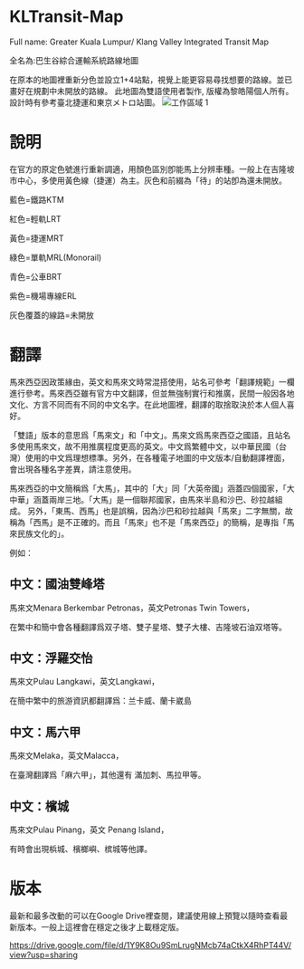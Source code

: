 # KLTransit-Map
  Full name: Greater Kuala Lumpur/ Klang Valley Integrated Transit Map

  全名為:巴生谷綜合運輸系統路線地圖

在原本的地圖裡重新分色並設立1+4站點，視覺上能更容易尋找想要的路線。並已畫好在規劃中未開放的路線。
此地圖為雙語使用者製作, 版權為黎皓陽個人所有。設計時有參考臺北捷運和東京メトロ站圖。
![工作區域 1](https://github.com/Hyman98/KLTransit-Map/assets/137241717/c555e5c7-da8c-41d1-aef7-848b3887f437)

# 說明

在官方的原定色號進行重新調適，用顏色區別卽能馬上分辨車種。一般上在吉隆坡市中心，多使用黃色線（捷運）為主。灰色和前綴為「待」的站卽為還未開放。

藍色=鐵路KTM

紅色=輕軌LRT  

黃色=捷運MRT 

綠色=單軌MRL(Monorail) 

青色=公車BRT  

紫色=機場專線ERL

灰色覆蓋的線路=未開放

# 翻譯

馬來西亞因政策緣由，英文和馬來文時常混搭使用，站名可參考「翻譯規範」一欄進行參考。馬來西亞雖有官方中文翻譯，但並無強制實行和推廣，民間一般因各地文化、方言不同而有不同的中文名字。在此地圖裡，翻譯的取捨取決於本人個人喜好。

「雙語」版本的意思爲「馬來文」和「中文」。馬來文爲馬來西亞之國語，且站名多使用馬來文，故不用推廣程度更高的英文。中文爲繁體中文，以中華民國（台灣）使用的中文爲理想標準。另外，在各種電子地圖的中文版本/自動翻譯裡面，會出現各種名字差異，請注意使用。

馬來西亞的中文簡稱爲「大馬」，其中的「大」同「大英帝國」涵蓋四個國家，「大中華」涵蓋兩岸三地。「大馬」是一個聯邦國家，由馬來半島和沙巴、砂拉越組成。
另外，「東馬、西馬」也是誤稱，因為沙巴和砂拉越與「馬來」二字無關，故稱為「西馬」是不正確的。而且「馬來」也不是「馬來西亞」的簡稱，是專指「馬來民族文化的」。

例如：

## 中文：國油雙峰塔

馬來文Menara Berkembar Petronas，英文Petronas Twin Towers，

在繁中和簡中會各種翻譯爲双子塔、雙子星塔、雙子大樓、吉隆坡石油双塔等。

## 中文：浮羅交怡

馬來文Pulau Langkawi，英文Langkawi，

在簡中繁中的旅游資訊都翻譯爲：兰卡威、蘭卡崴島

## 中文：馬六甲

馬來文Melaka，英文Malacca，

在臺灣翻譯爲「麻六甲」，其他還有 滿加刺、馬拉甲等。

## 中文：檳城

馬來文Pulau Pinang，英文 Penang Island，

有時會出現梹城、檳榔嶼、槟城等他譯。

# 版本

最新和最多改動的可以在Google Drive裡查閱，建議使用線上預覽以隨時查看最新版本。一般上這裡會在穩定之後才上載穩定版。

https://drive.google.com/file/d/1Y9K8Ou9SmLrugNMcb74aCtkX4RhPT44V/view?usp=sharing
